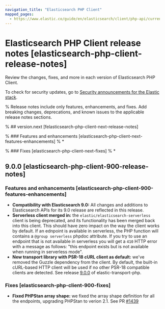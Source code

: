```yaml
---
navigation_title: "Elasticsearch PHP Client"
mapped_pages:
  - https://www.elastic.co/guide/en/elasticsearch/client/php-api/current/release-notes.html
---
```


# Elasticsearch PHP Client release notes [elasticsearch-php-client-release-notes]

Review the changes, fixes, and more in each version of Elasticsearch PHP Client.

To check for security updates, go to [Security announcements for the Elastic stack](https://discuss.elastic.co/c/announcements/security-announcements/31).

% Release notes include only features, enhancements, and fixes. Add breaking changes, deprecations, and known issues to the applicable release notes sections.

% ## version.next [felasticsearch-php-client-next-release-notes]

% ### Features and enhancements [elasticsearch-php-client-next-features-enhancements]
% *

% ### Fixes [elasticsearch-php-client-next-fixes]
% *

## 9.0.0 [elasticsearch-php-client-900-release-notes]

### Features and enhancements [elasticsearch-php-client-900-features-enhancements]

- **Compatibility with Elasticsearch 9.0:** All changes and additions to Elasticsearch APIs for its 9.0 release are reflected in this release.
- **Serverless client merged in:** the `elastic/elasticsearch-serverless` client is being deprecated, and its functionality has been merged back into this client. This should have zero impact on the way the client works by default. If an ednpoint is available in serverless, the PHP function will contains a `@group serverless` phpdoc attribute.
If you try to use an endpoint that is not available in serverless you will get a `410` HTTP error with a message as follows:
"this endpoint exists but is not available when running in serverless mode".
- **New transport library with PSR-18 cURL client as default:** we've removed the Guzzle dependency from the client. By default, the built-in cURL-based HTTP client will be used if no other PSR-18 compatible clients are detected. See release [9.0.0](https://github.com/elastic/elastic-transport-php/releases/tag/v9.0.0) of elastic-transport-php.

### Fixes [elasticsearch-php-client-900-fixes]

- **Fixed PHPStan array shape:** we fixed the array shape definition for all the endpoints, upgrading PHPStan to verion 2.1. See PR [#1439](https://github.com/elastic/elasticsearch-php/pull/1439)